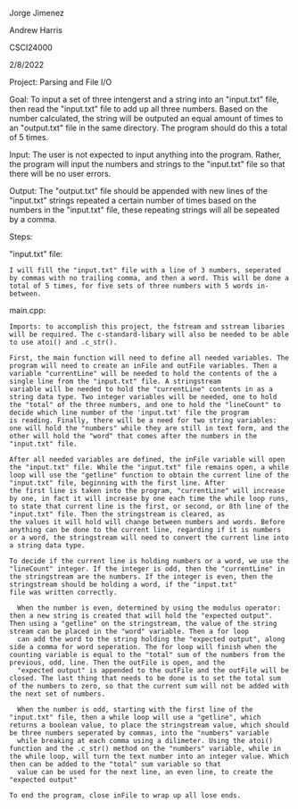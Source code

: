 Jorge Jimenez

Andrew Harris

CSCI24000

2/8/2022

Project: Parsing and File I/O

Goal: To input a set of three intengerst and a string into an "input.txt" file, then read the "input.txt" file to add up all three numbers. Based on the number calculated, the string will be outputed an equal amount of times to an "output.txt" file in the same directory. The program should do this a total of 5 times.

Input: The user is not expected to input anything into the program. Rather, the program will input the numbers and strings to the "input.txt" file so that there will be no user errors.

Output: The "output.txt" file should be appended with new lines of the "input.txt" strings repeated a certain number of times based on the numbers in the "input.txt" file, these repeating strings will all be sepeated by a comma.

Steps:

  "input.txt" file:
  
    I will fill the "input.txt" file with a line of 3 numbers, seperated by commas with no trailing comma, and then a word. This will be done a total of 5 times, for five sets of three numbers with 5 words in-between.


  main.cpp:

    Imports: to accomplish this project, the fstream and sstream libaries will be required. The c-standard-libary will also be needed to be able to use atoi() and .c_str().
    
    First, the main function will need to define all needed variables. The program will need to create an inFile and outFile variables. Then a variable "currentLine" will be needed to hold the contents of the a single line from the "input.txt" file. A stringstream 
    variable will be needed to hold the "currentLine" contents in as a string data type. Two integer variables will be needed, one to hold the "total" of the three numbers, and one to hold the "lineCount" to decide which line number of the 'input.txt' file the program
    is reading. Finally, there will be a need for two string variables: one will hold the "numbers" while they are still in text form, and the other will hold the "word" that comes after the numbers in the "input.txt" file.

    After all needed variables are defined, the inFile variable will open the "input.txt" file. While the "input.txt" file remains open, a while loop will use the "getline" function to obtain the current line of the "input.txt" file, beginning with the first line. After
    the first line is taken into the program, "currentLine" will increase by one, in fact it will increase by one each time the while loop runs, to state that current line is the first, or second, or 8th line of the "input.txt" file. Then the stringstream is cleared, as
    the values it will hold will change between numbers and words. Before anything can be done to the current line, regarding if it is numbers or a word, the stringstream will need to convert the current line into a string data type.

    To decide if the current line is holding numbers or a word, we use the "lineCount" integer. If the integer is odd, then the "currentLine" in the stringstream are the numbers. If the integer is even, then the stringstream should be holding a word, if the "input.txt"
    file was written correctly. 

      When the number is even, determined by using the modulus operator: then a new string is created that will hold the "expected output". Then using a "getline" on the stringstream, the value of the string stream can be placed in the "word" variable. Then a for loop
      can add the word to the string holding the "expected output", along side a comma for word seperation. The for loop will finish when the counting variable is equal to the "total" sum of the numbers from the previous, odd, line. Then the outFile is open, and the 
      "expected output" is appended to the outFile and the outFile will be closed. The last thing that needs to be done is to set the total sum of the numbers to zero, so that the current sum will not be added with the next set of numbers.
      
      When the number is odd, starting with the first line of the "input.txt" file, then a while loop will use a "getline", which returns a boolean value, to place the stringstream value, which should be three numbers seperated by commas, into the "numbers" variable 
      while breaking at each comma using a dilimeter. Using the atoi() function and the .c_str() method on the "numbers" variable, while in the while loop, will turn the text number into an integer value. Which then can be added to the "total" sum variable so that 
      value can be used for the next line, an even line, to create the "expected output"
      
    To end the program, close inFile to wrap up all lose ends.

    

   
